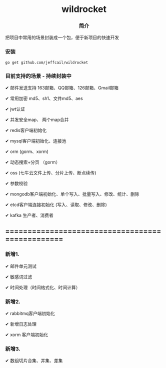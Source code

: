 # <center>wildrocket
### <center>简介
把项目中常用的场景封装成一个包，便于新项目的快速开发

### 安装
```shell
go get github.com/jeffcail/wildrocket
```

### 目前支持的场景 - 持续封装中
&#10004; 邮件发送支持 163邮箱、QQ邮箱、126邮箱、Gmail邮箱

&#10004; 常用加密 md5、sh1、文件md5、aes

&#10004; jwt认证

&#10004; 并发安全map、 两个map合并

&#10004; redis客户端初始化

&#10004; mysql客户端初始化、连接池

&#10004; orm (gorm、xorm)

&#10004; 动态搜索+分页 （gorm）

&#10004; oss (七牛云文件上传、分片上传、断点续传)

&#10004; 参数校验

&#10004; mongodb客户端初始化、单个写入、批量写入、修改、统计、删除

&#10004; etcd客户端连接初始化 (写入、读取、修改、删除)

&#10004; kafka 生产者、消费者

## ================================================
### 新增1.
&#10004; 邮件单元测试

&#10004; 敏感词过滤

&#10004; 时间处理（时间格式化、时间计算）

### 新增2.

&#10004; rabbitmq客户端初始化 

&#10004; 新增日志处理

&#10004; xorm 客户端初始化

### 新增3.
&#10004; 数组切片合集、并集、差集

